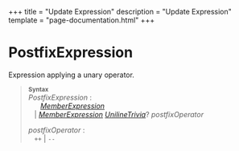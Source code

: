 +++
title = "Update Expression"
description = "Update Expression"
template = "page-documentation.html"
+++

# Postfix&#8288;Expression

Expression applying a unary operator.

> **<sup>Syntax</sup>**\
> _PostfixExpression_ :\
> &nbsp;&nbsp; &nbsp;&nbsp; _[MemberExpression]_\
> &nbsp;&nbsp; |  _[MemberExpression]_ _[UnilineTrivia]_? _postfixOperator_
>
> _postfixOperator_ :\
> &nbsp;&nbsp; `++` | `--`

[Trivia]: @/documentation/as2/trivia.md#trivia
[UnilineTrivia]: @/documentation/as2/trivia.md#uniline-trivia
[MemberExpression]: @/documentation/as2/expressions/member-expression.md#member-expression
[PostfixExpression]: @/documentation/as2/expressions/postfix-expression.md#postfix-expression
[avm1-pop]: @/documentation/avm1/actions/pop.md
